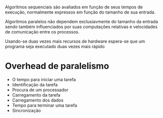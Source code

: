 
Algoritmos sequenciais são avaliados em função de seus tempos de execução, normalmente expressos em função do tamanho de sua entrada.

Algoritmos paralelos não dependem exclusiavmente do tamanho da entrada sendo também influenciados por suas computações relativas e velocidades de comunicação entre os processos.

Usando-se duas vezes mais recursos de hardware espera-se que um programa seja executado duas vezes mais rápido

# Overhead de paralelismo

- O tempo para iniciar uma tarefa
 - Identificação da tarefa
 - Procura de um processador
 - Carregamento da tarefa
 - Carregamento dos dados 
- Tempo para terminar uma tarefa
- Sincronização
